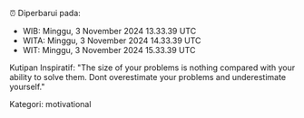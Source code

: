 ⏰ Diperbarui pada:
- WIB: Minggu, 3 November 2024 13.33.39 UTC
- WITA: Minggu, 3 November 2024 14.33.39 UTC
- WIT: Minggu, 3 November 2024 15.33.39 UTC

Kutipan Inspiratif:
"The size of your problems is nothing compared with your ability to solve them. Dont overestimate your problems and underestimate yourself."


Kategori: motivational

